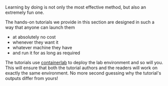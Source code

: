 Learning by doing is not only the most effective method, but also an extremely fun one.

The hands-on tutorials we provide in this section are designed in such a way that anyone can launch them

* at absolutely no cost
* whenever they want it
* whatever machine they have
* and run it for as long as required

The tutorials use [containerlab](https://containerlab.srlinux.dev) to deploy the lab environment and so will you. This will ensure that both the tutorial authors and the readers will work on exactly the same environment. No more second guessing why the tutorial's outputs differ from yours!